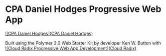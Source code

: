 # CPA Daniel Hodges Progressive Web App

[![CPA Daniel Hodges](CPA Daniel Hodges)](https://cpadanielhodges)

Built using the Polymer 2.0 Web Starter Kit by developer Ken W. Button with [![Cloud Radix Progressive Web App Development](Cloud Radix)](https://cloudradix.com)